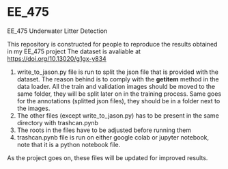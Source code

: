 # EE_475
EE_475 Underwater Litter Detection

This repository is constructed for people to reproduce the results obtained in my EE_475 project
The dataset is avaliable at https://doi.org/10.13020/g1gx-y834

1) write_to_jason.py file is run to split the json file that is provided with the dataset. The reason behind is to comply with the __getitem__ method in the data loader. All the train and validation images should be moved to the same folder, they will be split later on in the training process. Same goes for the annotations (splitted json files), they should be in a folder next to the images.
2) The other files (except write_to_jason.py) has to be present in the same directory with trashcan.pynb
3) The roots in the files have to be adjusted before running them
4) trashcan.pynb file is run on either google colab or jupyter notebook, note that it is a python notebook file.

As the project goes on, these files will be updated for improved results.
